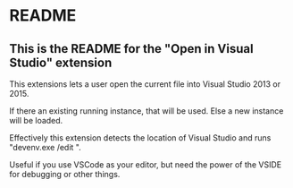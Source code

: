 # README
## This is the README for the "Open in Visual Studio" extension 
This extensions lets a user open the current file into Visual Studio 2013 or 2015.

If there an existing running instance, that will be used. Else a new instance will be loaded.

Effectively this extension detects the location of Visual Studio and runs "devenv.exe /edit <filename>".

Useful if you use VSCode as your editor, but need the power of the VSIDE for debugging or other things.
